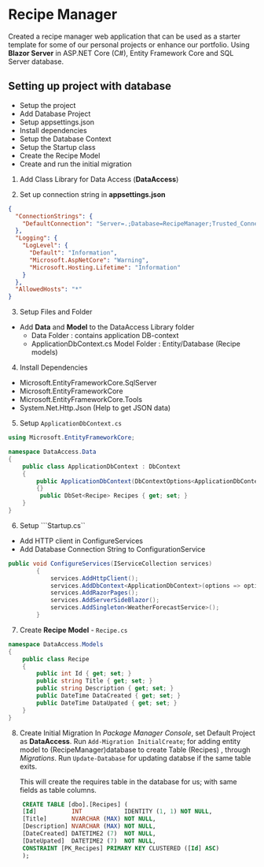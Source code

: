 
# Recipe Manager
Created a recipe manager web application that can be used as a starter template for some of our personal projects or enhance our portfolio. Using **Blazor Server** in ASP.NET Core (C#), Entity Framework Core and SQL Server database. 

## Setting up project with database
- Setup the project
- Add Database Project
- Setup appsettings.json
- Install dependencies
- Setup the Database Context
- Setup the Startup class
- Create the Recipe Model
- Create and run the initial migration

1. Add Class Library for Data Access (**DataAccess**)

2. Set up connection string in **appsettings.json**
```json
{
  "ConnectionStrings": {
    "DefaultConnection": "Server=.;Database=RecipeManager;Trusted_Connection=True"
  },
  "Logging": {
    "LogLevel": {
      "Default": "Information",
      "Microsoft.AspNetCore": "Warning",
      "Microsoft.Hosting.Lifetime": "Information"
    }
  },
  "AllowedHosts": "*"
}
```
3. Setup Files and Folder
- Add **Data** and **Model** to the DataAccess Library folder
    - Data Folder : contains application DB-context
    - ApplicationDbContext.cs
Model Folder : Entity/Database (Recipe models)
4. Install Dependencies
- Microsoft.EntityFrameworkCore.SqlServer
- Microsoft.EntityFrameworkCore
- Microsoft.EntityFrameworkCore.Tools
- System.Net.Http.Json (Help to get JSON data)
5. Setup ```ApplicationDbContext.cs```
```c#
using Microsoft.EntityFrameworkCore;

namespace DataAccess.Data
{
    public class ApplicationDbContext : DbContext
    {
        public ApplicationDbContext(DbContextOptions<ApplicationDbContext> options) : base(options)
        {}
         public DbSet<Recipe> Recipes { get; set; }
    }
}
```
6. Setup ```Startup.cs``
- Add HTTP client in ConfigureServices
- Add Database Connection String to ConfigurationService
```c#
public void ConfigureServices(IServiceCollection services)
        {
            services.AddHttpClient();
            services.AddDbContext<ApplicationDbContext>(options => options.UseSqlServer(Configuration.GetConnectionString("DefaultConnection")));
            services.AddRazorPages();
            services.AddServerSideBlazor();
            services.AddSingleton<WeatherForecastService>();
        }
```
7. Create **Recipe Model** - ```Recipe.cs```
```c#
namespace DataAccess.Models
{
    public class Recipe
    {
        public int Id { get; set; }
        public string Title { get; set; }
        public string Description { get; set; }
        public DateTime DataCreated { get; set; }
        public DateTime DataUpated { get; set; }
    }
}
```
8. Create Initial Migration
In *Package Manager Console*, set Default Project as **DataAccess**. 
Run ```Add-Migration InitialCreate```; for adding entity model to (RecipeManager)database to create Table (Recipes) , through *Migrations*. 
Run ```Update-Database``` for updating databse if the same table exits.

    This will create the requires table in the database for us; with same fields as table columns.
    
```sql
    CREATE TABLE [dbo].[Recipes] (
    [Id]          INT            IDENTITY (1, 1) NOT NULL,
    [Title]       NVARCHAR (MAX) NOT NULL,
    [Description] NVARCHAR (MAX) NOT NULL,
    [DateCreated] DATETIME2 (7)  NOT NULL,
    [DateUpated]  DATETIME2 (7)  NOT NULL,
    CONSTRAINT [PK_Recipes] PRIMARY KEY CLUSTERED ([Id] ASC)
    );
```

